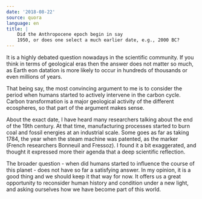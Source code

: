 ```yaml
---
date: '2018-08-22'
source: quora
language: en
title: |
    Did the Anthropocene epoch begin in say
    1950, or does one select a much earlier date, e.g., 2000 BC?
---
```


It is a highly debated question nowadays in the scientific community. If
you think in terms of geological eras then the answer does not matter so
much, as Earth eon datation is more likely to occur in hundreds of
thousands or even millions of years.

That being say, the most convincing argument to me is to consider the
period when humans started to actively intervene in the carbon cycle.
Carbon transformation is a major geological activity of the different
ecospheres, so that part of the argument makes sense.

About the exact date, I have heard many researchers talking about the
end of the 19th century. At that time, manufacturing processes started
to burn coal and fossil energies at an industrial scale. Some goes as
far as taking 1784, the year when the steam machine was patented, as the
marker (French researchers Bonneuil and Fressoz). I found it a bit
exaggerated, and thought it expressed more their agenda that a deep
scientific reflection.

The broader question - when did humans started to influence the course
of this planet - does not have so far a satisfying answer. In my
opinion, it is a good thing and we should keep it that way for now. It
offers us a great opportunity to reconsider human history and condition
under a new light, and asking ourselves how we have become part of this
world.
